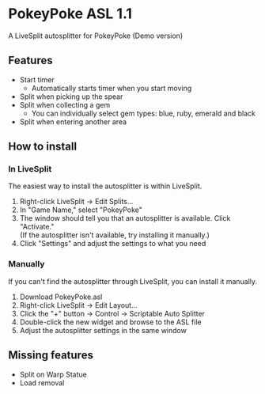 # PokeyPoke ASL 1.1
A LiveSplit autosplitter for PokeyPoke (Demo version)

## Features
 * Start timer
   * Automatically starts timer when you start moving
 * Split when picking up the spear
 * Split when collecting a gem
   * You can individually select gem types: blue, ruby, emerald and black
 * Split when entering another area

## How to install
### In LiveSplit
The easiest way to install the autosplitter is within LiveSplit.
 1. Right-click LiveSplit -> Edit Splits...
 2. In "Game Name," select "PokeyPoke"
 3. The window should tell you that an autosplitter is available. Click "Activate."  
    (If the autosplitter isn't available, try installing it manually.)
 4. Click "Settings" and adjust the settings to what you need
### Manually
If you can't find the autosplitter through LiveSplit, you can install it manually.
 1. Download PokeyPoke.asl
 2. Right-click LiveSplit -> Edit Layout...
 3. Click the "+" button -> Control -> Scriptable Auto Splitter
 4. Double-click the new widget and browse to the ASL file
 5. Adjust the autosplitter settings in the same window

## Missing features
 * Split on Warp Statue
 * Load removal
